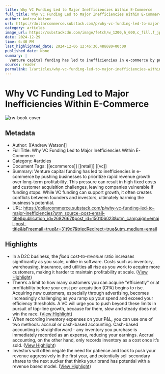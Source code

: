 ```yaml
---
title: Why VC Funding Led to Major Inefficiencies Within E-Commerce
full_title: Why VC Funding Led to Major Inefficiencies Within E-Commerce
author: Andrew Watson
url: https://dollarcommerce.substack.com/p/why-vc-funding-led-to-major-inefficiencies?utm_source=post-email-title&publication_id=2682667&post_id=150106023&utm_campaign=email-post-title&isFreemail=true&r=31t9d7&triedRedirect=true&utm_medium=email
category: articles
image_url: https://substackcdn.com/image/fetch/w_1200,h_600,c_fill,f_jpg,q_auto:good,fl_progressive:steep,g_auto/https%3A%2F%2Fsubstack-post-media.s3.amazonaws.com%2Fpublic%2Fimages%2F004bae16-f7b1-4d5f-9f55-9cf41ac9f23e_2268x1512.heic
date: 2024-12-29
time: 6:40 PM
last_highlighted_date: 2024-12-06 12:46:36.488680+00:00
published_date: None
summary: |
  Venture capital funding has led to inefficiencies in e-commerce by pushing businesses to prioritize rapid revenue growth over long-term profitability. This pressure can result in high fixed costs and customer acquisition challenges, leaving companies vulnerable if funding stops. While VC funding can support growth, it often creates conflicts between founders and investors, ultimately harming the business's potential.
source: reader
permalink: l/articles/why-vc-funding-led-to-major-inefficiencies-within-e-commerce
---
```

# Why VC Funding Led to Major Inefficiencies Within E-Commerce

![rw-book-cover](https://substackcdn.com/image/fetch/w_1200,h_600,c_fill,f_jpg,q_auto:good,fl_progressive:steep,g_auto/https%3A%2F%2Fsubstack-post-media.s3.amazonaws.com%2Fpublic%2Fimages%2F004bae16-f7b1-4d5f-9f55-9cf41ac9f23e_2268x1512.heic)

## Metadata
- Author: [[Andrew Watson]]
- Full Title: Why VC Funding Led to Major Inefficiencies Within E-Commerce
- Category: #articles
- Document Tags: [[ecommerce]] [[retail]] [[vc]] 
- Summary: Venture capital funding has led to inefficiencies in e-commerce by pushing businesses to prioritize rapid revenue growth over long-term profitability. This pressure can result in high fixed costs and customer acquisition challenges, leaving companies vulnerable if funding stops. While VC funding can support growth, it often creates conflicts between founders and investors, ultimately harming the business's potential.
- URL: https://dollarcommerce.substack.com/p/why-vc-funding-led-to-major-inefficiencies?utm_source=post-email-title&publication_id=2682667&post_id=150106023&utm_campaign=email-post-title&isFreemail=true&r=31t9d7&triedRedirect=true&utm_medium=email

## Highlights
- In a D2C business, the *fixed cost-to-revenue* ratio increases significantly as you scale, unlike in software. Costs such as inventory, warehousing, insurance, and utilities all rise as you work to acquire more customers, making it harder to maintain profitability at scale. ([View Highlight](https://read.readwise.io/read/01jee00q16ynxmky015rxwbj6s))
- There’s a limit to how many customers you can acquire "efficiently" or at profitability before your cost per acquisition (CPA) begins to rise. Acquiring new customers, especially through advertising, becomes increasingly challenging as you ramp up your spend and exceed your efficiency thresholds. A VC will urge you to push beyond these limits in pursuit of top-line growth, because for them, slow and steady does not win the race. ([View Highlight](https://read.readwise.io/read/01jee00mmkjpk6mvyxqgg0dabc))
- When recording inventory expenses on your P&L, you can use one of two methods: accrual or cash-based accounting. Cash-based accounting is straightforward - any inventory you purchase is immediately recorded as an expense, reducing your earnings. Accrual accounting, on the other hand, only records inventory as a cost once it’s sold. ([View Highlight](https://read.readwise.io/read/01jee01ndaqwy8dbvr9dy18y10))
- Investors will often negate the need for patience and look to push your revenue aggressively in the first year, and potentially sell secondary shares to the next sucker that thinks your brand has potential with a revenue based model. ([View Highlight](https://read.readwise.io/read/01jee03z0fndsp10g2dnqc4bhq))



